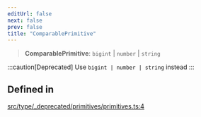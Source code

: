 ```yaml
---
editUrl: false
next: false
prev: false
title: "ComparablePrimitive"
---
```


> **ComparablePrimitive**: `bigint` \| `number` \| `string`

:::caution[Deprecated]
Use `bigint | number | string` instead
:::

## Defined in

[src/type/\_deprecated/primitives/primitives.ts:4](https://github.com/skyleague/axioms/blob/75fb1c5c977f1940e84e5cdcef2be336d1fd81da/src/type/_deprecated/primitives/primitives.ts#L4)

